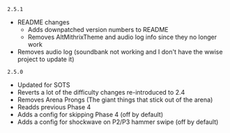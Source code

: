 `2.5.1`

- README changes
  - Adds downpatched version numbers to README
  - Removes AltMithrixTheme and audio log info since they no longer work
- Removes audio log (soundbank not working and I don't have the wwise project to update it)

`2.5.0`

- Updated for SOTS
- Reverts a lot of the difficulty changes re-introduced to 2.4
- Removes Arena Prongs (The giant things that stick out of the arena)
- Readds previous Phase 4
- Adds a config for skipping Phase 4 (off by default)
- Adds a config for shockwave on P2/P3 hammer swipe (off by default)
